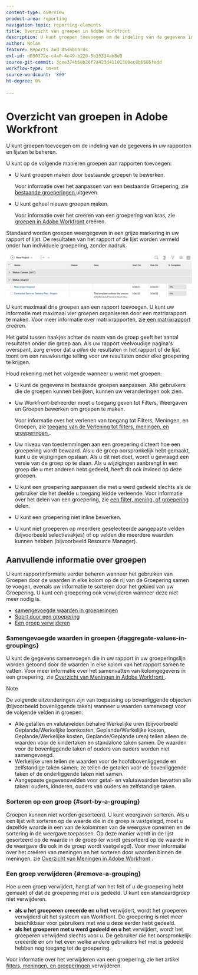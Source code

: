 ```yaml
---
content-type: overview
product-area: reporting
navigation-topic: reporting-elements
title: Overzicht van groepen in Adobe Workfront
description: U kunt groepen toevoegen om de indeling van de gegevens in uw rapporten en lijsten te beheren.
author: Nolan
feature: Reports and Dashboards
exl-id: d050372e-c4a0-4c49-b220-5b35334ab8d0
source-git-commit: 3cee374b68b26f2a423d41101300ec8b6685fadd
workflow-type: tm+mt
source-wordcount: '809'
ht-degree: 0%

---
```


# Overzicht van groepen in Adobe Workfront

<!-- Audited: 11/2024 -->

<!--(NOTE: This article was supposed to be replaced by "Groupings overview", but decided to keep this here because this is linked in too many places. "Create groupings" and "Edit existing groupings" have been added also (with videos) to replace portions of the old content here.)-->

U kunt groepen toevoegen om de indeling van de gegevens in uw rapporten en lijsten te beheren.

U kunt op de volgende manieren groepen aan rapporten toevoegen:

* U kunt groepen maken door bestaande groepen te bewerken.

  Voor informatie over het aanpassen van een bestaande Groepering, zie [ bestaande groeperingen ](../../../reports-and-dashboards/reports/reporting-elements/edit-existing-groupings.md) uitgeven.

* U kunt geheel nieuwe groepen maken.

  Voor informatie over het creëren van een groepering van kras, zie [ groepen in Adobe Workfront ](../../../reports-and-dashboards/reports/reporting-elements/create-groupings.md) creëren.

Standaard worden groepen weergegeven in een grijze markering in uw rapport of lijst. De resultaten van het rapport of de lijst worden vermeld onder hun individuele groepering, zonder nadruk.

![ het voorbeeld van Groepen ](assets/grouping-example-blue.png)

U kunt maximaal drie groepen aan een rapport toevoegen. U kunt uw informatie met maximaal vier groepen organiseren door een matrixrapport te maken. Voor meer informatie over matrixrapporten, zie [ een matrixrapport ](../../../reports-and-dashboards/reports/creating-and-managing-reports/create-matrix-report.md) creëren.

Het getal tussen haakjes achter de naam van de groep geeft het aantal resultaten onder die groep aan. Als uw rapport veelvoudige pagina&#39;s overspant, zorg ervoor dat u *allen* de resultaten in het rapport of de lijst toont om een nauwkeurige telling voor uw resultaten onder elke groepering te krijgen.

Houd rekening met het volgende wanneer u werkt met groepen:

* U kunt de gegevens in bestaande groepen aanpassen. Alle gebruikers die de groepen kunnen bekijken, kunnen uw veranderingen ook zien.
* Uw Workfront-beheerder moet u toegang geven tot Filters, Weergaven en Groepen bewerken om groepen te maken.

  Voor informatie over het verlenen van toegang tot Filters, Meningen, en Groepen, zie [ toegang van de Verlening tot filters, meningen, en groeperingen ](../../../administration-and-setup/add-users/configure-and-grant-access/grant-access-fvg.md).

* Uw niveau van toestemmingen aan een groepering dicteert hoe een groepering wordt bewaard. Als u de groep oorspronkelijk hebt gemaakt, kunt u de wijzigingen opslaan. Als u dit niet doet, wordt u gevraagd een versie van de groep op te slaan. Als u wijzigingen aanbrengt in een groep die u met anderen hebt gedeeld, heeft dit ook invloed op deze groepen.
* U kunt een groepering aanpassen die met u werd gedeeld slechts als de gebruiker die het deelde u toegang leidde verleende. Voor informatie over het delen van een groepering, zie [ een filter, mening, of groepering ](../../../reports-and-dashboards/reports/reporting-elements/share-filter-view-grouping.md) delen.
* U kunt een groepering niet inline bewerken.
* U kunt niet groeperen op meerdere geselecteerde aangepaste velden (bijvoorbeeld selectievakjes) of op velden die meerdere waarden kunnen hebben (bijvoorbeeld Resource Manager).

## Aanvullende informatie over groepen

U kunt rapportinformatie verder beheren wanneer het gebruiken van Groepen door de waarden in elke kolom op de rij van de Groepering samen te voegen, evenals uw informatie te sorteren door het gebied van uw Groepering. U kunt een groepering ook verwijderen wanneer deze niet meer nodig is.

* [ samengevoegde waarden in groeperingen ](#aggregate-values-in-groupings)
* [ Soort door een groepering ](#sort-by-a-grouping)
* [Een groep verwijderen](#remove-a-grouping)

### Samengevoegde waarden in groepen {#aggregate-values-in-groupings}

U kunt de gegevens samenvoegen die in uw rapport in uw groeperingslijn worden getoond door de waarden in elke kolom van het rapport samen te vatten. Voor meer informatie over het samenvatten van kolomgegevens in een groepering, zie [ Overzicht van Meningen in Adobe Workfront ](../../../reports-and-dashboards/reports/reporting-elements/views-overview.md).

>[!NOTE]
>
>De volgende uitzonderingen zijn van toepassing op bovenliggende objecten (bijvoorbeeld bovenliggende taken) wanneer u waarden samenvoegt voor de volgende velden in groepen:
>
>* Alle getallen en valutavelden behalve Werkelijke uren (bijvoorbeeld Geplande/Werkelijke loonkosten, Geplande/Werkelijke kosten, Geplande/Werkelijke kosten, Geplande/Geplande uren) tellen alleen de waarden voor de kindertaken en standalone taken samen. De waarden voor de bovenliggende taken of ouders van ouders worden niet samengevoegd.
>* Werkelijke uren tellen de waarden voor de hoofdbovenliggende en zelfstandige taken samen; ze tellen de getallen voor de bovenliggende taken of de onderliggende taken niet samen.
>* Aangepaste gegevensvelden voor getal- en valutawaarden bevatten alle taken: ouders, kinderen, ouders van ouders en zelfstandige taken.

### Sorteren op een groep {#sort-by-a-grouping}

Groepen kunnen niet worden gesorteerd. U kunt weergaven sorteren. Als u een lijst wilt sorteren op de waarde die in de groep is vastgelegd, moet u dezelfde waarde in een van de kolommen van de weergave opnemen en de sortering in de weergave toepassen. Op deze manier wordt in de lijst gesorteerd op de waarde in de groep (er wordt gesorteerd op de waarde in de weergave die ook in de groep wordt vastgelegd). Voor meer informatie over het creëren van meningen en het sorteren door waarden binnen de meningen, zie [ Overzicht van Meningen in Adobe Workfront ](../../../reports-and-dashboards/reports/reporting-elements/views-overview.md).

### Een groep verwijderen {#remove-a-grouping}

Hoe u een groep verwijdert, hangt af van het feit of u de groepering hebt gemaakt of dat de groepering met u is gedeeld. U kunt een standaardgroep niet verwijderen.

* **als u het groeperen creeerde en u het** verwijdert, wordt het groeperen verwijderd uit het systeem van Workfront. De groepering is niet meer beschikbaar voor gebruikers met wie u deze eerder hebt gedeeld.
* **als het groeperen met u werd gedeeld en u het** verwijdert, wordt het groeperen verwijderd slechts voor u. De gebruiker die het oorspronkelijk creeerde en om het even welke andere gebruikers het met is gedeeld hebben nog toegang tot de groepering.

Voor informatie over het verwijderen van een groepering, zie het artikel [ filters, meningen, en groeperingen ](../../../reports-and-dashboards/reports/reporting-elements/remove-filters-views-groupings.md) verwijderen.
